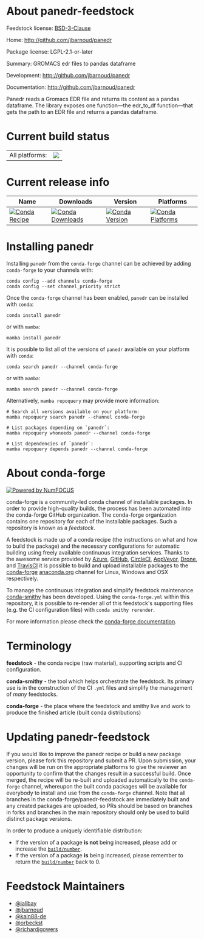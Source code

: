 About panedr-feedstock
======================

Feedstock license: [BSD-3-Clause](https://github.com/conda-forge/panedr-feedstock/blob/main/LICENSE.txt)

Home: http://github.com/jbarnoud/panedr

Package license: LGPL-2.1-or-later

Summary: GROMACS edr files to pandas dataframe

Development: http://github.com/jbarnoud/panedr

Documentation: http://github.com/jbarnoud/panedr

Panedr reads a Gromacs EDR file and returns its content as a pandas dataframe. The library
exposes one function—the edr_to_df function—that gets the path to an EDR file and returns a
pandas dataframe.


Current build status
====================


<table><tr><td>All platforms:</td>
    <td>
      <a href="https://dev.azure.com/conda-forge/feedstock-builds/_build/latest?definitionId=5664&branchName=main">
        <img src="https://dev.azure.com/conda-forge/feedstock-builds/_apis/build/status/panedr-feedstock?branchName=main">
      </a>
    </td>
  </tr>
</table>

Current release info
====================

| Name | Downloads | Version | Platforms |
| --- | --- | --- | --- |
| [![Conda Recipe](https://img.shields.io/badge/recipe-panedr-green.svg)](https://anaconda.org/conda-forge/panedr) | [![Conda Downloads](https://img.shields.io/conda/dn/conda-forge/panedr.svg)](https://anaconda.org/conda-forge/panedr) | [![Conda Version](https://img.shields.io/conda/vn/conda-forge/panedr.svg)](https://anaconda.org/conda-forge/panedr) | [![Conda Platforms](https://img.shields.io/conda/pn/conda-forge/panedr.svg)](https://anaconda.org/conda-forge/panedr) |

Installing panedr
=================

Installing `panedr` from the `conda-forge` channel can be achieved by adding `conda-forge` to your channels with:

```
conda config --add channels conda-forge
conda config --set channel_priority strict
```

Once the `conda-forge` channel has been enabled, `panedr` can be installed with `conda`:

```
conda install panedr
```

or with `mamba`:

```
mamba install panedr
```

It is possible to list all of the versions of `panedr` available on your platform with `conda`:

```
conda search panedr --channel conda-forge
```

or with `mamba`:

```
mamba search panedr --channel conda-forge
```

Alternatively, `mamba repoquery` may provide more information:

```
# Search all versions available on your platform:
mamba repoquery search panedr --channel conda-forge

# List packages depending on `panedr`:
mamba repoquery whoneeds panedr --channel conda-forge

# List dependencies of `panedr`:
mamba repoquery depends panedr --channel conda-forge
```


About conda-forge
=================

[![Powered by
NumFOCUS](https://img.shields.io/badge/powered%20by-NumFOCUS-orange.svg?style=flat&colorA=E1523D&colorB=007D8A)](https://numfocus.org)

conda-forge is a community-led conda channel of installable packages.
In order to provide high-quality builds, the process has been automated into the
conda-forge GitHub organization. The conda-forge organization contains one repository
for each of the installable packages. Such a repository is known as a *feedstock*.

A feedstock is made up of a conda recipe (the instructions on what and how to build
the package) and the necessary configurations for automatic building using freely
available continuous integration services. Thanks to the awesome service provided by
[Azure](https://azure.microsoft.com/en-us/services/devops/), [GitHub](https://github.com/),
[CircleCI](https://circleci.com/), [AppVeyor](https://www.appveyor.com/),
[Drone](https://cloud.drone.io/welcome), and [TravisCI](https://travis-ci.com/)
it is possible to build and upload installable packages to the
[conda-forge](https://anaconda.org/conda-forge) [anaconda.org](https://anaconda.org/)
channel for Linux, Windows and OSX respectively.

To manage the continuous integration and simplify feedstock maintenance
[conda-smithy](https://github.com/conda-forge/conda-smithy) has been developed.
Using the ``conda-forge.yml`` within this repository, it is possible to re-render all of
this feedstock's supporting files (e.g. the CI configuration files) with ``conda smithy rerender``.

For more information please check the [conda-forge documentation](https://conda-forge.org/docs/).

Terminology
===========

**feedstock** - the conda recipe (raw material), supporting scripts and CI configuration.

**conda-smithy** - the tool which helps orchestrate the feedstock.
                   Its primary use is in the construction of the CI ``.yml`` files
                   and simplify the management of *many* feedstocks.

**conda-forge** - the place where the feedstock and smithy live and work to
                  produce the finished article (built conda distributions)


Updating panedr-feedstock
=========================

If you would like to improve the panedr recipe or build a new
package version, please fork this repository and submit a PR. Upon submission,
your changes will be run on the appropriate platforms to give the reviewer an
opportunity to confirm that the changes result in a successful build. Once
merged, the recipe will be re-built and uploaded automatically to the
`conda-forge` channel, whereupon the built conda packages will be available for
everybody to install and use from the `conda-forge` channel.
Note that all branches in the conda-forge/panedr-feedstock are
immediately built and any created packages are uploaded, so PRs should be based
on branches in forks and branches in the main repository should only be used to
build distinct package versions.

In order to produce a uniquely identifiable distribution:
 * If the version of a package **is not** being increased, please add or increase
   the [``build/number``](https://docs.conda.io/projects/conda-build/en/latest/resources/define-metadata.html#build-number-and-string).
 * If the version of a package **is** being increased, please remember to return
   the [``build/number``](https://docs.conda.io/projects/conda-build/en/latest/resources/define-metadata.html#build-number-and-string)
   back to 0.

Feedstock Maintainers
=====================

* [@ialibay](https://github.com/ialibay/)
* [@jbarnoud](https://github.com/jbarnoud/)
* [@kain88-de](https://github.com/kain88-de/)
* [@orbeckst](https://github.com/orbeckst/)
* [@richardjgowers](https://github.com/richardjgowers/)

